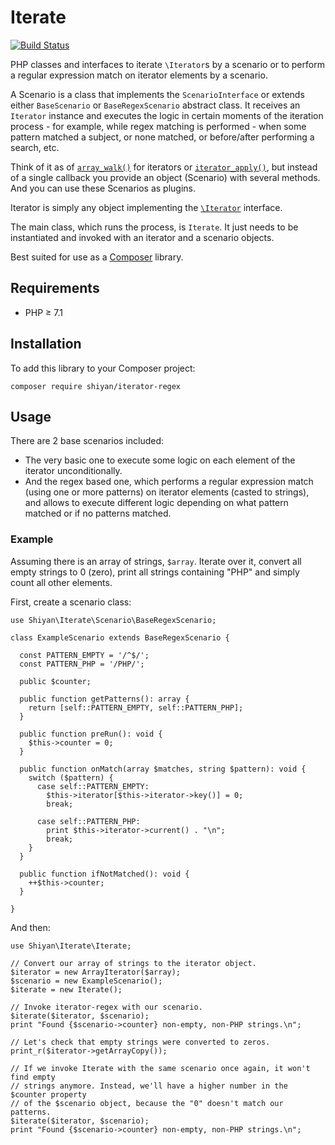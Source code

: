 # Iterate

[![Build Status](https://travis-ci.org/mikeshiyan/iterator-regex.svg?branch=master)](https://travis-ci.org/mikeshiyan/iterator-regex)

PHP classes and interfaces to iterate `\Iterator`s by a scenario or to perform a
regular expression match on iterator elements by a scenario.

A Scenario is a class that implements the `ScenarioInterface` or extends either
`BaseScenario` or `BaseRegexScenario` abstract class. It receives an `Iterator`
instance and executes the logic in certain moments of the iteration process -
for example, while regex matching is performed - when some pattern matched a
subject, or none matched, or before/after performing a search, etc.

Think of it as of [`array_walk()`](http://php.net/manual/function.array-walk.php)
for iterators or [`iterator_apply()`](http://php.net/manual/function.iterator-apply.php),
but instead of a single callback you provide an object (Scenario) with several
methods. And you can use these Scenarios as plugins.

Iterator is simply any object implementing the [`\Iterator`](http://php.net/manual/class.iterator.php)
interface.

The main class, which runs the process, is `Iterate`. It just needs to be
instantiated and invoked with an iterator and a scenario objects.

Best suited for use as a [Composer](https://getcomposer.org) library.

## Requirements

* PHP &ge; 7.1

## Installation

To add this library to your Composer project:
```
composer require shiyan/iterator-regex
```

## Usage

There are 2 base scenarios included:
* The very basic one to execute some logic on each element of the iterator
unconditionally.
* And the regex based one, which performs a regular expression match (using one
or more patterns) on iterator elements (casted to strings), and allows to
execute different logic depending on what pattern matched or if no patterns
matched.

### Example

Assuming there is an array of strings, `$array`. Iterate over it,
convert all empty strings to 0 (zero), print all strings containing "PHP" and
simply count all other elements.

First, create a scenario class:
```
use Shiyan\Iterate\Scenario\BaseRegexScenario;

class ExampleScenario extends BaseRegexScenario {

  const PATTERN_EMPTY = '/^$/';
  const PATTERN_PHP = '/PHP/';

  public $counter;

  public function getPatterns(): array {
    return [self::PATTERN_EMPTY, self::PATTERN_PHP];
  }

  public function preRun(): void {
    $this->counter = 0;
  }

  public function onMatch(array $matches, string $pattern): void {
    switch ($pattern) {
      case self::PATTERN_EMPTY:
        $this->iterator[$this->iterator->key()] = 0;
        break;

      case self::PATTERN_PHP:
        print $this->iterator->current() . "\n";
        break;
    }
  }

  public function ifNotMatched(): void {
    ++$this->counter;
  }

}
```

And then:
```
use Shiyan\Iterate\Iterate;

// Convert our array of strings to the iterator object.
$iterator = new ArrayIterator($array);
$scenario = new ExampleScenario();
$iterate = new Iterate();

// Invoke iterator-regex with our scenario.
$iterate($iterator, $scenario);
print "Found {$scenario->counter} non-empty, non-PHP strings.\n";

// Let's check that empty strings were converted to zeros.
print_r($iterator->getArrayCopy());

// If we invoke Iterate with the same scenario once again, it won't find empty
// strings anymore. Instead, we'll have a higher number in the $counter property
// of the $scenario object, because the "0" doesn't match our patterns.
$iterate($iterator, $scenario);
print "Found {$scenario->counter} non-empty, non-PHP strings.\n";
```
